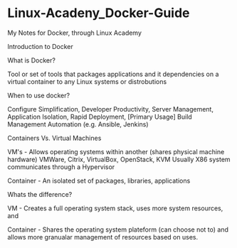 # Linux-Acadeny_Docker-Guide
My Notes for Docker, through Linux Academy

Introduction to Docker

What is Docker?

Tool or set of tools that packages applications and it dependencies on a virtual container to any Linux systems or distrobutions

When to use docker?

Configure Simplification, 
Developer Productivity, 
Server Management, 
Application Isolation,
Rapid Deployment, 
[Primary Usage] Build Management Automation (e.g. Ansible, Jenkins)

Containers Vs. Virtual Machines

VM's - Allows operating systems within another (shares physical machine hardware)
  VMWare, Citrix, VirtualBox, OpenStack, KVM
  Usually X86 system 
  communicates through a Hypervisor
  
Container - An isolated set of packages, libraries, applications

Whats the difference?

VM - Creates a full operating system stack, uses more system resources, and 

Container - Shares the operating system plateform (can choose not to) and allows more granualar management of resources based on uses.
